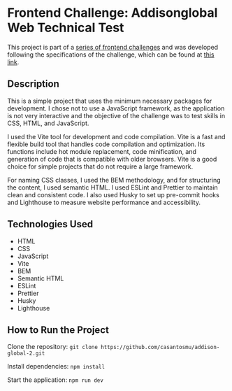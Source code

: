 # Frontend Challenge: Addisonglobal Web Technical Test

This project is part of a [series of frontend challenges](https://github.com/felipefialho/frontend-challenges) and was developed following the specifications of the challenge, which can be found at [this link](https://github.com/addisonglobal/web-technical-test).

## Description

This is a simple project that uses the minimum necessary packages for development. I chose not to use a JavaScript framework, as the application is not very interactive and the objective of the challenge was to test skills in CSS, HTML, and JavaScript.

I used the Vite tool for development and code compilation. Vite is a fast and flexible build tool that handles code compilation and optimization. Its functions include hot module replacement, code minification, and generation of code that is compatible with older browsers. Vite is a good choice for simple projects that do not require a large framework.

For naming CSS classes, I used the BEM methodology, and for structuring the content, I used semantic HTML. I used ESLint and Prettier to maintain clean and consistent code. I also used Husky to set up pre-commit hooks and Lighthouse to measure website performance and accessibility.

## Technologies Used

- HTML
- CSS
- JavaScript
- Vite
- BEM
- Semantic HTML
- ESLint
- Prettier
- Husky
- Lighthouse

## How to Run the Project

Clone the repository: `git clone https://github.com/casantosmu/addison-global-2.git`

Install dependencies: `npm install`

Start the application: `npm run dev`
